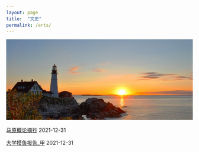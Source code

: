 ```yaml
---
layout: page
title:  "文史"
permalink: /arts/
---
```

![](/img/arts.jpg)

[马原概论摘抄](https://robert1037.github.io/arts/marxism/) 2021-12-31

[大学摸鱼报告_甲](https://robert1037.github.io/arts/fun/a) 2021-12-31

